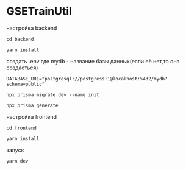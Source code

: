# GSETrainUtil

настройка backend
```
cd backend
```
```
yarn install
```

создать .env
где mydb - название базы данных(если её нет,то она создасться)
```
DATABASE_URL="postgresql://postgress:1@localhost:5432/mydb?schema=public"
```

```
npx prisma migrate dev --name init
```
```
npx prisma generate
```

настройка frontend

```
cd frontend
```
```
yarn install
```
запуск
```
yarn dev
```